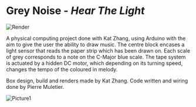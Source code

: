 # Grey Noise - _Hear The Light_

![Render](https://user-images.githubusercontent.com/63564671/114697914-bf5c2980-9d1e-11eb-91db-0bc885778883.jpeg)

A physical computing project done with Kat Zhang, using Arduino with the aim to give the user the ability to draw music.
The centre block encases a light sensor that reads the paper strip which has been drawn on.  Each scale of grey corresponds to a note on the C-Major blue scale. The tape system is actuated by a hidden DC motor, which depending on its turning speed, changes the tempo of the coloured in melody.

Box design, build and renders made by Kat Zhang. Code written and wiring done by Pierre Muletier. 


![Picture1](https://user-images.githubusercontent.com/63564671/114697584-61c7dd00-9d1e-11eb-82f0-dbad2d188ee1.png)





